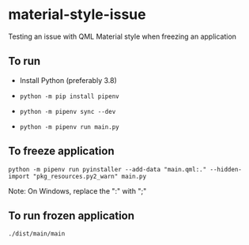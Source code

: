 # material-style-issue
Testing an issue with QML Material style when freezing an application

## To run
- Install Python (preferably 3.8)

- ```
  python -m pip install pipenv
  ```

- ```
  python -m pipenv sync --dev
  ```

- ```
  python -m pipenv run main.py
  ```

## To freeze application
```
python -m pipenv run pyinstaller --add-data "main.qml:." --hidden-import "pkg_resources.py2_warn" main.py
```
Note: On Windows, replace the ":" with ";"

## To run frozen application
```
./dist/main/main
```
